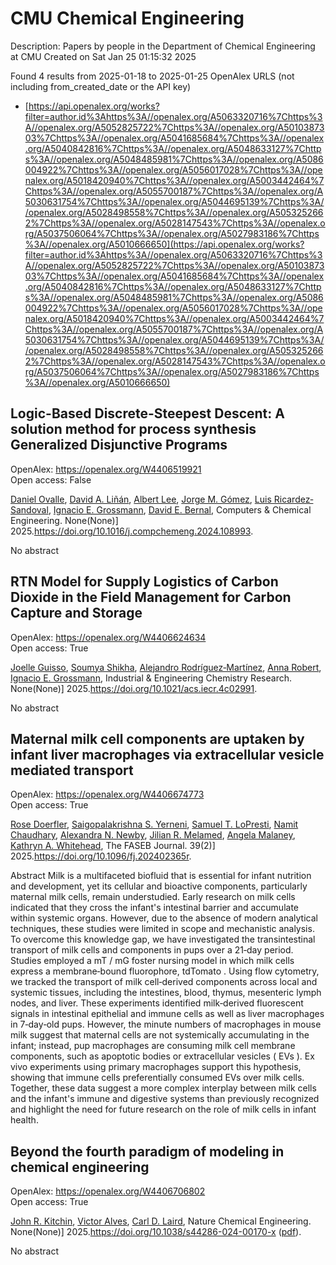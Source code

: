 # CMU Chemical Engineering
Description: Papers by people in the Department of Chemical Engineering at CMU
Created on Sat Jan 25 01:15:32 2025

Found 4 results from 2025-01-18 to 2025-01-25
OpenAlex URLS (not including from_created_date or the API key)
- [https://api.openalex.org/works?filter=author.id%3Ahttps%3A//openalex.org/A5063320716%7Chttps%3A//openalex.org/A5052825722%7Chttps%3A//openalex.org/A5010387303%7Chttps%3A//openalex.org/A5041685684%7Chttps%3A//openalex.org/A5040842816%7Chttps%3A//openalex.org/A5048633127%7Chttps%3A//openalex.org/A5048485981%7Chttps%3A//openalex.org/A5086004922%7Chttps%3A//openalex.org/A5056017028%7Chttps%3A//openalex.org/A5018420940%7Chttps%3A//openalex.org/A5003442464%7Chttps%3A//openalex.org/A5055700187%7Chttps%3A//openalex.org/A5030631754%7Chttps%3A//openalex.org/A5044695139%7Chttps%3A//openalex.org/A5028498558%7Chttps%3A//openalex.org/A5053252662%7Chttps%3A//openalex.org/A5028147543%7Chttps%3A//openalex.org/A5037506064%7Chttps%3A//openalex.org/A5027983186%7Chttps%3A//openalex.org/A5010666650](https://api.openalex.org/works?filter=author.id%3Ahttps%3A//openalex.org/A5063320716%7Chttps%3A//openalex.org/A5052825722%7Chttps%3A//openalex.org/A5010387303%7Chttps%3A//openalex.org/A5041685684%7Chttps%3A//openalex.org/A5040842816%7Chttps%3A//openalex.org/A5048633127%7Chttps%3A//openalex.org/A5048485981%7Chttps%3A//openalex.org/A5086004922%7Chttps%3A//openalex.org/A5056017028%7Chttps%3A//openalex.org/A5018420940%7Chttps%3A//openalex.org/A5003442464%7Chttps%3A//openalex.org/A5055700187%7Chttps%3A//openalex.org/A5030631754%7Chttps%3A//openalex.org/A5044695139%7Chttps%3A//openalex.org/A5028498558%7Chttps%3A//openalex.org/A5053252662%7Chttps%3A//openalex.org/A5028147543%7Chttps%3A//openalex.org/A5037506064%7Chttps%3A//openalex.org/A5027983186%7Chttps%3A//openalex.org/A5010666650)

## Logic-Based Discrete-Steepest Descent: A solution method for process synthesis Generalized Disjunctive Programs   

OpenAlex: https://openalex.org/W4406519921    
Open access: False
    
[Daniel Ovalle](https://openalex.org/A5067396423), [David A. Liñán](https://openalex.org/A5000130135), [Albert Lee](https://openalex.org/A5100701961), [Jorge M. Gómez](https://openalex.org/A5077662305), [Luis Ricardez‐Sandoval](https://openalex.org/A5043725286), [Ignacio E. Grossmann](https://openalex.org/A5056017028), [David E. Bernal](https://openalex.org/A5010174244), Computers & Chemical Engineering. None(None)] 2025.https://doi.org/10.1016/j.compchemeng.2024.108993.
    
No abstract    

    

## RTN Model for Supply Logistics of Carbon Dioxide in the Field Management for Carbon Capture and Storage   

OpenAlex: https://openalex.org/W4406624634    
Open access: True
    
[Joelle Guisso](https://openalex.org/A5115952044), [Soumya Shikha](https://openalex.org/A5115952045), [Alejandro Rodríguez‐Martínez](https://openalex.org/A5016511431), [Anna Robert](https://openalex.org/A5013387021), [Ignacio E. Grossmann](https://openalex.org/A5056017028), Industrial & Engineering Chemistry Research. None(None)] 2025.https://doi.org/10.1021/acs.iecr.4c02991.
    
No abstract    

    

## Maternal milk cell components are uptaken by infant liver macrophages via extracellular vesicle mediated transport   

OpenAlex: https://openalex.org/W4406674773    
Open access: True
    
[Rose Doerfler](https://openalex.org/A5050347382), [Saigopalakrishna S. Yerneni](https://openalex.org/A5075263409), [Samuel T. LoPresti](https://openalex.org/A5053465793), [Namit Chaudhary](https://openalex.org/A5073121497), [Alexandra N. Newby](https://openalex.org/A5080909957), [Jilian R. Melamed](https://openalex.org/A5007318050), [Angela Malaney](https://openalex.org/A5011734251), [Kathryn A. Whitehead](https://openalex.org/A5010666650), The FASEB Journal. 39(2)] 2025.https://doi.org/10.1096/fj.202402365r.
    
Abstract Milk is a multifaceted biofluid that is essential for infant nutrition and development, yet its cellular and bioactive components, particularly maternal milk cells, remain understudied. Early research on milk cells indicated that they cross the infant's intestinal barrier and accumulate within systemic organs. However, due to the absence of modern analytical techniques, these studies were limited in scope and mechanistic analysis. To overcome this knowledge gap, we have investigated the transintestinal transport of milk cells and components in pups over a 21‐day period. Studies employed a mT / mG foster nursing model in which milk cells express a membrane‐bound fluorophore, tdTomato . Using flow cytometry, we tracked the transport of milk cell‐derived components across local and systemic tissues, including the intestines, blood, thymus, mesenteric lymph nodes, and liver. These experiments identified milk‐derived fluorescent signals in intestinal epithelial and immune cells as well as liver macrophages in 7‐day‐old pups. However, the minute numbers of macrophages in mouse milk suggest that maternal cells are not systemically accumulating in the infant; instead, pup macrophages are consuming milk cell membrane components, such as apoptotic bodies or extracellular vesicles ( EVs ). Ex vivo experiments using primary macrophages support this hypothesis, showing that immune cells preferentially consumed EVs over milk cells. Together, these data suggest a more complex interplay between milk cells and the infant's immune and digestive systems than previously recognized and highlight the need for future research on the role of milk cells in infant health.    

    

## Beyond the fourth paradigm of modeling in chemical engineering   

OpenAlex: https://openalex.org/W4406706802    
Open access: True
    
[John R. Kitchin](https://openalex.org/A5003442464), [Victor Alves](https://openalex.org/A5033439256), [Carl D. Laird](https://openalex.org/A5030631754), Nature Chemical Engineering. None(None)] 2025.https://doi.org/10.1038/s44286-024-00170-x ([pdf](https://www.nature.com/articles/s44286-024-00170-x.pdf)).
    
No abstract    

    
